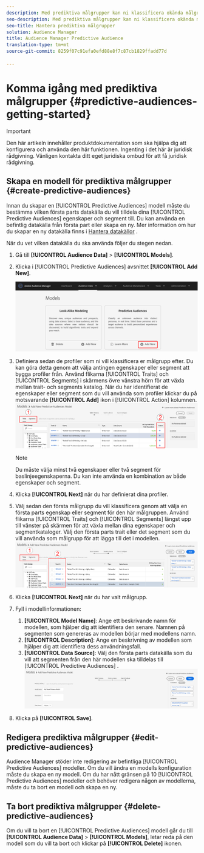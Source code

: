 ```yaml
---
description: Med prediktiva målgrupper kan ni klassificera okända målgrupper i distinkta personligheter i realtid med datavetenskap.
seo-description: Med prediktiva målgrupper kan ni klassificera okända målgrupper i distinkta personligheter i realtid med datavetenskap.
seo-title: Hantera prediktiva målgrupper
solution: Audience Manager
title: Audience Manager Predictive Audience
translation-type: tm+mt
source-git-commit: 8259f07c91efa0efd88e8f7c87cb1829ffadd77d

---
```



# Komma igång med prediktiva målgrupper {#predictive-audiences-getting-started}

>[!IMPORTANT]
>Den här artikeln innehåller produktdokumentation som ska hjälpa dig att konfigurera och använda den här funktionen. Ingenting i det här är juridisk rådgivning. Vänligen kontakta ditt eget juridiska ombud för att få juridisk rådgivning.

## Skapa en modell för prediktiva målgrupper {#create-predictive-audiences}

Innan du skapar en [!UICONTROL Predictive Audiences] modell måste du bestämma vilken första parts datakälla du vill tilldela dina [!UICONTROL Predictive Audiences] egenskaper och segment till. Du kan använda en befintlig datakälla från första part eller skapa en ny. Mer information om hur du skapar en ny datakälla finns i [Hantera datakällor](https://docs.adobe.com/content/help/en/audience-manager/user-guide/features/data-sources/manage-datasources.html) .

När du vet vilken datakälla du ska använda följer du stegen nedan.

1. Gå till **[!UICONTROL Audience Data]** > **[!UICONTROL Models]**.
1. Klicka i [!UICONTROL Predictive Audiences] avsnittet **[!UICONTROL Add New]**.

   ![smart-persona-add](assets/predictive-audiences-add.png)

1. Definiera sedan de profiler som ni vill klassificera er målgrupp efter. Du kan göra detta genom att välja antingen egenskaper eller segment att bygga profiler från. Använd flikarna [!UICONTROL Traits] och [!UICONTROL Segments] i skärmens övre vänstra hörn för att växla mellan trait- och segments katalog. När du har identifierat de egenskaper eller segment som du vill använda som profiler klickar du på motsvarande **[!UICONTROL Add]** ikon i [!UICONTROL Action] kolumnen.
   ![smart-persona-select-personas](assets/predictive-audiences-persona.png)
   >[!NOTE]
   >Du måste välja minst två egenskaper eller två segment för baslinjeegenskaperna. Du kan inte använda en kombination av både egenskaper och segment.
1. Klicka **[!UICONTROL Next]** när du har definierat dina profiler.
1. Välj sedan den första målgrupp du vill klassificera genom att välja en första parts egenskap eller segment för den här målgruppen. Använd flikarna [!UICONTROL Traits] och [!UICONTROL Segments] längst upp till vänster på skärmen för att växla mellan dina egenskaper och segmentkataloger. Välj den första parts trait eller det segment som du vill använda som målgrupp för att lägga till det i modellen.
   ![smart-persona-select-audition](assets/predictive-audiences-audience.png)
1. Klicka **[!UICONTROL Next]** när du har valt målgrupp.
1. Fyll i modellinformationen:
   1. **[!UICONTROL Model Name]**: Ange ett beskrivande namn för modellen, som hjälper dig att identifiera den senare. Namnen på segmenten som genereras av modellen börjar med modellens namn.
   2. **[!UICONTROL Description]**: Ange en beskrivning av modellen som hjälper dig att identifiera dess användningsfall.
   3. **[!UICONTROL Data Source]**: Välj den första parts datakälla som du vill att segmenten från den här modellen ska tilldelas till [!UICONTROL Predictive Audiences] .
      ![prediktiv målgrupp-spara](assets/predictive-audiences-save.png)
1. Klicka på **[!UICONTROL Save]**.

## Redigera prediktiva målgrupper {#edit-predictive-audiences}

Audience Manager stöder inte redigering av befintliga [!UICONTROL Predictive Audiences] modeller. Om du vill ändra en modells konfiguration måste du skapa en ny modell. Om du har nått gränsen på 10 [!UICONTROL Predictive Audiences] modeller och behöver redigera någon av modellerna, måste du ta bort en modell och skapa en ny.

## Ta bort prediktiva målgrupper {#delete-predictive-audiences}

Om du vill ta bort en [!UICONTROL Predictive Audiences] modell går du till **[!UICONTROL Audience Data]** > **[!UICONTROL Models]**, letar reda på den modell som du vill ta bort och klickar på **[!UICONTROL Delete]** ikonen.
